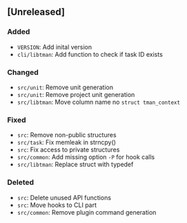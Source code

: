 ## [Unreleased]

### Added

- `VERSION`: Add inital version
- `cli/libtman`: Add function to check if task ID exists

### Changed

- `src/unit`: Remove unit generation
- `src/unit`: Remove project unit generation
- `src/libtman`: Move column name no `struct tman_context`

### Fixed

- `src`: Remove non-public structures
- `src/task`: Fix memleak in strncpy()
- `src`: Fix access to private structures
- `src/common`: Add missing option `-P` for hook calls
- `src/libtman`: Replace struct with typedef

### Deleted

- `src`: Delete unused API functions
- `src`: Move hooks to CLI part
- `src/common`: Remove plugin command generation
